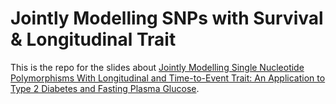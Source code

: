 # Jointly Modelling SNPs with Survival & Longitudinal Trait

This is the repo for the slides about [Jointly Modelling Single Nucleotide Polymorphisms With Longitudinal and Time-to-Event Trait: An Application to Type 2 Diabetes and Fasting Plasma Glucose](https://doi.org/10.3389/fgene.2018.00210).

